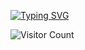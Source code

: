 [![Typing SVG](https://readme-typing-svg.demolab.com?font=Fira+Code&size=30&duration=2000&pause=1000&color=39B800&width=435&lines=What+are+you+doing+here%3F;W%CC%B4%CC%BF%CC%93%CC%80%CC%80%CD%A0%CC%BD%CC%95%CD%84%CD%8C%CC%9B%CC%A2%CC%AE%CC%A2%CC%AC%CC%9D%CD%9C%CD%94%CC%A2a%CC%B6%CC%81%CC%89%CC%8B%CD%98%CD%96%CC%B2%CC%B3%CC%A7%CD%95%CC%AD%CC%B1n%CC%B5%CD%91%CC%87%CC%81%CD%98%CC%BA%CD%89%CC%A2%CC%B3%CC%9F%CC%99%CD%96%CD%89n%CC%B7%CD%98%CC%BD%CC%91%CD%82%CD%98%CC%8A%CD%9B%CC%87%CC%84%CD%97%CC%9C%CC%A6%CC%BC%CC%AB%CC%9E%CC%B2%CC%BB%CC%B9a%CC%B7%CD%82%CD%9D%CC%81%CC%94%CC%80%CC%91%CD%9B%CD%8C%CD%84%CC%8B%CD%93%CC%A0+%CC%B7%CD%9D%CC%8A%CD%9D%CC%9A%CC%9B%CD%98%CC%80%CD%8D%CD%99%CC%B2%CC%BB%CC%BA%CC%AF%CC%ADC%CC%B8%CD%98%CC%BF%CD%80%CC%A9%CC%A4%CD%94%CD%9A%CC%A8%CD%9A%CC%AC%CC%9D%CC%9E%CC%A4r%CC%B5%CC%81%CC%BE%CD%9D%CC%89%CC%BF%CC%91%CD%9D%CC%92%CD%81%CC%94%CD%9C%CC%B9%CC%AC%CC%AC%CC%AEy%CC%B6%CD%90%CC%83%CC%8D%CD%8B%CD%9C%CC%AC%CD%8D%CC%A9%3F%CC%B4%CC%93%CD%83%CC%88%CC%81%CD%91%CC%9B%CD%9D%CD%98%CD%90%CC%8C%CC%97%CC%A6%CC%9F%CC%9D%CC%A2%CC%AA%CC%99%CC%AC)](https://git.io/typing-svg)


![Visitor Count](https://profile-counter.glitch.me/Capitan9709/count.svg)


